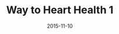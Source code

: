 ---
title: Way to Heart Health 1
articlename: >-
  Effect of Financial Incentives to Physicians, Patients, or Both on Lipid Levels
date: 2015-11-10
summary: >-
  In primary care practices, shared financial incentives for physicians and patients, but not incentives to physicians or patients alone, resulted in a statistically significant difference in reduction of LDL-C levels at 12 months. This reduction was modest, however, and further information is needed to understand whether this approach represents good value
authors: >-
  David A. Asch, MD; Andrea B. Troxel, ScD; Walter F. Stewart, PhD, MPH; Thomas D. Sequist, MD, MPH; James B. Jones, PhD; AnneMarie G. Hirsch, PhD, MPH; Karen Hoffer, BS; Jingsan Zhu, MBA; Wenli Wang, MS; Amanda Hodlofski, MPH; Antonette B. Frasch, MD; Mark G. Weiner, MD; Darra D. Finnerty, BS; Meredith B. Rosenthal, PhD; Kelsey Gangemi, MPH; Kevin G. Volpp, MD, PhD
source: 'http://jamanetwork.com/journals/jama/fullarticle/2468891'
---